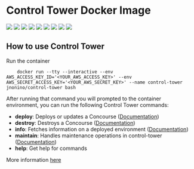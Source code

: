# Control Tower Docker Image

[![](https://img.shields.io/docker/pulls/jnonino/control-tower.svg)](https://hub.docker.com/r/jnonino/control-tower/)
[![](hhttps://img.shields.io/docker/build/jnonino/control-tower)](https://hub.docker.com/r/jnonino/control-tower/)
[![](https://img.shields.io/docker/automated/jnonino/control-tower)](https://hub.docker.com/r/jnonino/control-tower/)
[![](https://img.shields.io/docker/stars/jnonino/control-tower)](https://hub.docker.com/r/jnonino/control-tower/)
[![](https://img.shields.io/github/license/cn-cicd/control-tower-docker-image)](https://github.com/cn-cicd/control-tower-docker-image)
[![](https://img.shields.io/github/issues/cn-cicd/control-tower-docker-image)](https://github.com/cn-cicd/control-tower-docker-image)
[![](https://img.shields.io/github/issues-closed/cn-cicd/control-tower-docker-image)](https://github.com/cn-cicd/control-tower-docker-image)
[![](https://img.shields.io/github/languages/code-size/cn-cicd/control-tower-docker-image)](https://github.com/cn-cicd/control-tower-docker-image)
[![](https://img.shields.io/github/repo-size/cn-cicd/control-tower-docker-image)](https://github.com/cn-cicd/control-tower-docker-image)

## How to use Control Tower

Run the container

        docker run --tty --interactive --env AWS_ACCESS_KEY_ID='<YOUR_AWS_ACCESS_KEY>' --env AWS_SECRET_ACCESS_KEY='<YOUR_AWS_SECRET_KEY>' --name control-tower jnonino/control-tower bash

After running that command you will prompted to the container environment, you can run the following Control Tower commands:

- **deploy**: Deploys or updates a Concourse ([Documentation](https://github.com/EngineerBetter/control-tower/blob/master/docs/deploy.md))
- **destroy**: Destroys a Concourse ([Documentation](https://github.com/EngineerBetter/control-tower/blob/master/docs/destroy.md))
- **info**: Fetches information on a deployed environment ([Documentation](https://github.com/EngineerBetter/control-tower/blob/master/docs/info.md))
- **maintain**: Handles maintenance operations in control-tower ([Documentation](https://github.com/EngineerBetter/control-tower/blob/master/docs/maintain.md))
- **help**: Get help for commands

More information [here](https://github.com/EngineerBetter/control-tower)
